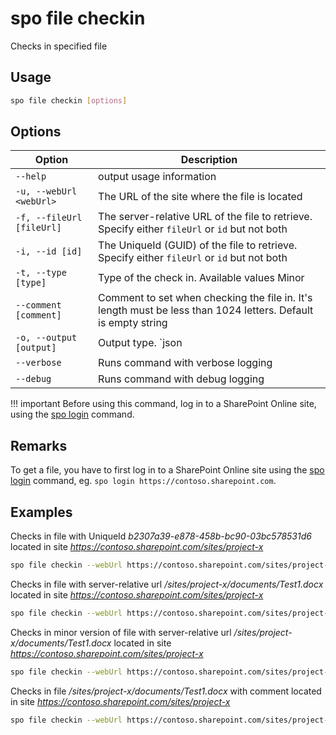 # spo file checkin

Checks in specified file

## Usage

```sh
spo file checkin [options]
```

## Options

Option|Description
------|-----------
`--help`|output usage information
`-u, --webUrl <webUrl>`|The URL of the site where the file is located
`-f, --fileUrl [fileUrl]`|The server-relative URL of the file to retrieve. Specify either `fileUrl` or `id` but not both
`-i, --id [id]`|The UniqueId (GUID) of the file to retrieve. Specify either `fileUrl` or `id` but not both
`-t, --type [type]`|Type of the check in. Available values Minor|Major|Overwrite. Default is Major
`--comment [comment]`|Comment to set when checking the file in. It\'s length must be less than 1024 letters. Default is empty string
`-o, --output [output]`|Output type. `json|text`. Default `text`
`--verbose`|Runs command with verbose logging
`--debug`|Runs command with debug logging

!!! important
    Before using this command, log in to a SharePoint Online site, using the [spo login](../login.md) command.

## Remarks

To get a file, you have to first log in to a SharePoint Online site using the [spo login](../login.md) command, eg. `spo login https://contoso.sharepoint.com`.

## Examples

Checks in file with UniqueId _b2307a39-e878-458b-bc90-03bc578531d6_ located in site _https://contoso.sharepoint.com/sites/project-x_

```sh
spo file checkin --webUrl https://contoso.sharepoint.com/sites/project-x --id 'b2307a39-e878-458b-bc90-03bc578531d6'
```

Checks in file with server-relative url _/sites/project-x/documents/Test1.docx_ located in site _https://contoso.sharepoint.com/sites/project-x_

```sh
spo file checkin --webUrl https://contoso.sharepoint.com/sites/project-x --fileUrl '/sites/project-x/documents/Test1.docx'
```

Checks in minor version of file with server-relative url _/sites/project-x/documents/Test1.docx_ located in site _https://contoso.sharepoint.com/sites/project-x_

```sh
spo file checkin --webUrl https://contoso.sharepoint.com/sites/project-x --fileUrl '/sites/project-x/documents/Test1.docx' --type Minor
```

Checks in file _/sites/project-x/documents/Test1.docx_ with comment located in site _https://contoso.sharepoint.com/sites/project-x_

```sh
spo file checkin --webUrl https://contoso.sharepoint.com/sites/project-x --fileUrl '/sites/project-x/documents/Test1.docx' --comment 'approved'
```